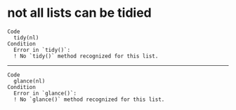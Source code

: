 # not all lists can be tidied

    Code
      tidy(nl)
    Condition
      Error in `tidy()`:
      ! No `tidy()` method recognized for this list.

---

    Code
      glance(nl)
    Condition
      Error in `glance()`:
      ! No `glance()` method recognized for this list.

